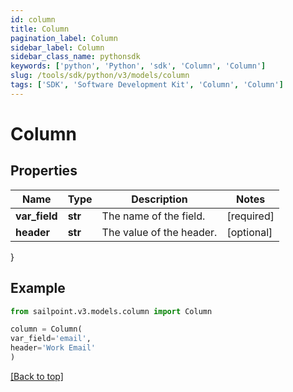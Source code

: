 ```yaml
---
id: column
title: Column
pagination_label: Column
sidebar_label: Column
sidebar_class_name: pythonsdk
keywords: ['python', 'Python', 'sdk', 'Column', 'Column']
slug: /tools/sdk/python/v3/models/column
tags: ['SDK', 'Software Development Kit', 'Column', 'Column']
---
```


# Column

## Properties

| Name          | Type    | Description              | Notes      |
| ------------- | ------- | ------------------------ | ---------- |
| **var_field** | **str** | The name of the field.   | [required] |
| **header**    | **str** | The value of the header. | [optional] |

}

## Example

```python
from sailpoint.v3.models.column import Column

column = Column(
var_field='email',
header='Work Email'
)

```

[[Back to top]](#)
